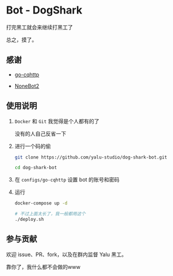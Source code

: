 # Bot - DogShark

打完黑工就会来继续打黑工了

总之，摸了。

## 感谢

* [go-cqhttp](https://github.com/Mrs4s/go-cqhttp)

* [NoneBot2](https://github.com/nonebot/nonebot2)


## 使用说明

1. `Docker` 和 `Git` 我觉得是个人都有的了

    没有的人自己反省一下

2. 进行一个码的偷

    ```bash
    git clone https://github.com/yalu-studio/dog-shark-bot.git

    cd dog-shark-bot
    ```

3. 在 `configs/go-cqhttp` 设置 bot 的账号和密码

4. 运行

    ```bash
    docker-compose up -d

    # 不过上面太长了，我一般都用这个
    ./deploy.sh
    ```

## 参与贡献

欢迎 issue、PR、fork，以及在群内监督 Yalu 黑工。

靠你了，我什么都不会做的www
